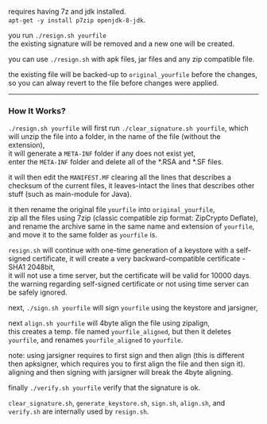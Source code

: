 requires having 7z and jdk installed.  
<code>apt-get -y install p7zip openjdk-8-jdk</code>.  

you run <code>./resign.sh yourfile</code>  
the existing signature will be removed and a new one will be created.  

you can use <code>./resign.sh</code> with apk files, jar files and any zip compatible file.  

the existing file will be backed-up to <code>original_yourfile</code> before the changes,  
so you can alway revert to the file before changes were applied.  

<hr/>

<h3>How It Works?</h3>

<code>./resign.sh yourfile</code> will first run <code>./clear_signature.sh yourfile</code>, 
which will unzip the file into a folder, in the name of the file (without the extension),  
it will generate a <code>META-INF</code> folder if any does not exist yet,  
enter the <code>META-INF</code> folder and delete all of the *.RSA and *.SF files.  

it will then edit the <code>MANIFEST.MF</code> clearing all the lines that describes a checksum of the current files, it leaves-intact the lines that describes other stuff (such as main-module for Java).  

it then rename the original file <code>yourfile</code> into <code>original_yourfile</code>,  
zip all the files using 7zip (classic compatible zip format: ZipCrypto Deflate),  
and rename the archive same in the same name and extension of <code>yourfile</code>,  
and move it to the same folder as <code>yourfile</code> is.  

<code>resign.sh</code> will continue with one-time generation of a keystore with a self-signed certificate, it will create a very backward-compatible certificate - SHA1 2048bit,  
it will not use a time server, but the certificate will be valid for 10000 days.  
the warning regarding self-signed certificate or not using time server can be safely ignored.

next, <code>./sign.sh yourfile</code> will sign <code>yourfile</code> using the keystore and jarsigner,  

next <code>align.sh yourfile</code> will 4byte align the file using zipalign,  
this creates a temp. file named <code>yourfile_aligned</code>, but then it deletes <code>yourfile</code>, and renames <code>yourfile_aligned</code> to <code>yourfile</code>.  

note: using jarsigner requires to first sign and then align (this is different then apksigner, which requires you to first align the file and then sign it). aligning and then signing with jarsigner will break the 4byte aligning.

finally <code>./verify.sh yourfile</code> verify that the signature is ok.

<code>clear_signature.sh</code>, <code>generate_keystore.sh</code>, <code>sign.sh</code>, <code>align.sh</code>, and <code>verify.sh</code> are internally used by <code>resign.sh</code>.  
